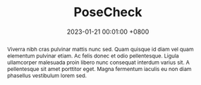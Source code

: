 ---
title:          PoseCheck
date:           2023-01-21 00:01:00 +0800
selected:       True
pub:            "International Conference on Learning Representations (ICLR)"
pub_date:       "2023"
abstract: >-
  Viverra nibh cras pulvinar mattis nunc sed. Quam quisque id diam vel quam elementum pulvinar etiam. Ac felis donec et odio pellentesque. Ligula ullamcorper malesuada proin libero nunc consequat interdum varius sit. A pellentesque sit amet porttitor eget. Magna fermentum iaculis eu non diam phasellus vestibulum lorem sed.

cover:          assets/images/covers/cover2.jpg
authors:
  - Charles Green (MIT)
  - Your Name
  - John Doe
  - Robert White
  - James Wang
links:
  Paper: https://www.biorxiv.org
  Code: https://github.com
  OpenReview: https://openreview.net
---